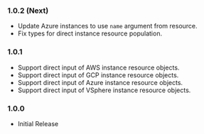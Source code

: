 ### 1.0.2 (Next)
- Update Azure instances to use `name` argument from resource.
- Fix types for direct instance resource population.

### 1.0.1
- Support direct input of AWS instance resource objects.
- Support direct input of GCP instance resource objects.
- Support direct input of Azure instance resource objects.
- Support direct input of VSphere instance resource objects.

### 1.0.0
- Initial Release
